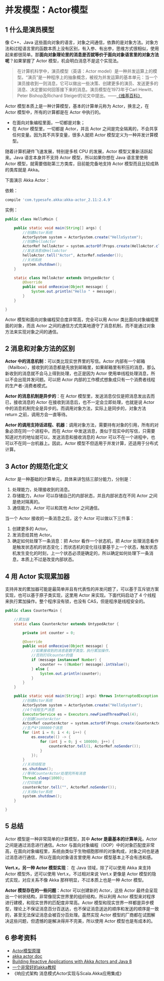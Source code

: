# 并发模型：Actor模型

## 1 什么是演员模型

像 C++、Java 这些面向对象的语言，对象之间通信，依靠的是对象方法。对象方法和过程语言里的函数本质上没有区别，有入参、有出参，思维方式很相似，使用起来都很简单。那**面向对象理论里的消息是否就等价于面向对象语言里的对象方法呢**？如果掌握了 Actor 模型，机会明白消息不是这个实现法。

>在计算机科学中，演员模型（英语：Actor model）是一种并发运算上的模型。“演员”是一种程序上的抽象概念，被视为并发运算的基本单元：当一个演员接收到一则消息，它可以做出一些决策、创建更多的演员、发送更多的消息、决定要如何回答接下来的消息。演员模型在1973年于Carl Hewitt、Peter Bishop及Richard Steiger的论文中提出。——[《维基百科》](https://zh.wikipedia.org/wiki/%E6%BC%94%E5%91%98%E6%A8%A1%E5%9E%8B)

Actor 模型本质上是一种计算模型，基本的计算单元称为 Actor，换言之，在 Actor 模型中，所有的计算都是在 Actor 中执行的。

- 在面向对象编程里面，一切都是对象；
- 在 Actor 模型里，一切都是 Actor，并且 Actor 之间是完全隔离的，不会共享任何变量。因为其不共享变量，很多人就把 Actor 模型定义为一种并发计算模型。

随着计算机硬件飞速发展，特别是多核 CPU 的发展，Actor 模型又重新活跃起来。Java 语言本身并不支持 Actor 模型，所以如果你想在 Java 语言里使用 Actor 模型，就需要借助第三方类库，目前能完备地支持 Actor 模型而且比较成熟的类库就是 Akka。

下面演示 Akka Actor：

依赖：

```groovy
compile 'com.typesafe.akka:akka-actor_2.11:2.4.9'
```

实例：

```java
public class HelloMain {

    public static void main(String[] args) {
        //创建Actor系统
        ActorSystem system = ActorSystem.create("HelloSystem");
        //创建HelloActor
        ActorRef helloActor = system.actorOf(Props.create(HelloActor.class));
        //发送消息给HelloActor
        helloActor.tell("Actor", ActorRef.noSender());
        //关闭系统
        system.shutdown();
    }

    static class HelloActor extends UntypedActor {
        @Override
        public void onReceive(Object message) {
            System.out.println("Hello " + message);
        }
    }

}
```

Actor 模型和面向对象编程契合度非常高，完全可以用 Actor 类比面向对象编程里面的对象，而且 Actor 之间的通信方式完美地遵守了消息机制，而不是通过对象方法来实现对象之间的通信。

## 2 消息和对象方法的区别

**Actor 中的消息机制**：可以类比现实世界里的写信。Actor 内部有一个邮箱（Mailbox），接收到的消息都是先放到邮箱里，如果邮箱里有积压的消息，那么新收到的消息就不会马上得到处理，也正是因为 Actor 使用单线程处理消息，所以不会出现并发问题。可以把 Actor 内部的工作模式想象成只有一个消费者线程的生产者-消费者模式。

**Actor 的消息机制是异步的**：在 Actor 模型里，发送消息仅仅是把消息发出去而已，接收消息的 Actor 在接收到消息后，也不一定会立即处理，也就是说 Actor 中的消息机制完全是异步的。而调用对象方法，实际上是同步的，对象方法 return 之前，调用方会一直等待。

**Actor 的调用支持话进程、机器**：调用对象方法，需要持有对象的引用，所有的对象必须在同一个进程中。而在 Actor 中发送消息，类似于现实中的写信，只需要知道对方的地址就可以，发送消息和接收消息的 Actor 可以不在一个进程中，也可以不在同一台机器上。因此，Actor 模型不但适用于并发计算，还适用于分布式计算。

## 3 Actor 的规范化定义

Actor 是一种基础的计算单元，具体来讲包括三部分能力，分别是：

1. 处理能力，处理接收到的消息。
2. 存储能力，Actor 可以存储自己的内部状态，并且内部状态在不同 Actor 之间是绝对隔离的。
3. 通信能力，Actor 可以和其他 Actor 之间通信。

当一个 Actor 接收的一条消息之后，这个 Actor 可以做以下三件事：

1. 创建更多的 Actor。
2. 发消息给其他 Actor。
3. 确定如何处理下一条消息：把 Actor 看作一个状态机，把 Actor 处理消息看作是触发状态机的状态变化；而状态机的变化往往要基于上一个状态，触发状态机发生变化的时刻，上一个状态必须是确定的，所以确定如何处理下一条消息，本质上不过是改变内部状态。

## 4 用 Actor 实现累加器

支持并发的累加器可能是最简单并且有代表性的并发问题了，可以基于互斥锁方案实现，也可以基于原子类实现，这里用 Actor 来实现。下面代码启动了 4 个线程来执行累加操作。整个程序没有锁，也没有 CAS，但是程序是线程安全的。

```java
public class CounterMain {

    //累加器
    static class CounterActor extends UntypedActor {

        private int counter = 0;

        @Override
        public void onReceive(Object message) {
            //如果接收到的消息是数字类型，执行累加操作，
            //否则打印counter的值
            if (message instanceof Number) {
                counter += ((Number) message).intValue();
            } else {
                System.out.println(counter);
            }
        }
    }

    public static void main(String[] args) throws InterruptedException {
        //创建Actor系统
        ActorSystem system = ActorSystem.create("HelloSystem");
        //4个线程生产消息
        ExecutorService es = Executors.newFixedThreadPool(4);
        //创建CounterActor
        ActorRef counterActor = system.actorOf(Props.create(CounterActor.class));
        //生产4*100000个消息
        for (int i = 0; i < 4; i++) {
            es.execute(() -> {
                for (int j = 0; j < 100000; j++) {
                    counterActor.tell(1, ActorRef.noSender());
                }
            });
        }
        //关闭线程池
        es.shutdown();
        //等待CounterActor处理完所有消息
        Thread.sleep(1000);
        //打印结果
        counterActor.tell("", ActorRef.noSender());
        //关闭Actor系统
        system.shutdown();
    }

}
```

## 5 总结

Actor 模型是一种非常简单的计算模型，其中 **Actor 是最基本的计算单元**，Actor 之间是通过消息进行通信。Actor 与面向对象编程（OOP）中的对象匹配度非常高，在面向对象编程里，系统由类似于生物细胞那样的对象构成，对象之间也是通过消息进行通信，所以在面向对象语言里使用 Actor 模型基本上不会有违和感。

**Vert.x，另一种 Actor 模型实现**： 在 Java 领域，除了可以使用 Akka 来支持 Actor 模型外，还可以使用 Vert.x，不过相对来说 Vert.x 更像是 Actor 模型的隐式实现，对应关系不像 Akka 那样明显，不过本质上也是一种 Actor 模型。

**Actor 模型存在的一些问题**：Actor 可以创建新的 Actor，这些 Actor 最终会呈现出一个树状结构，非常像现实世界里的组织结构，所以利用 Actor 模型来对程序进行建模，和现实世界的匹配度非常高。Actor 模型和现实世界一样都是异步模型，理论上不保证消息百分百送达，也不保证消息送达的顺序和发送的顺序是一致的，甚至无法保证消息会被百分百处理。虽然实现 Actor 模型的厂商都在试图解决这些问题，但遗憾的是解决得并不完美，所以使用 Actor 模型也是有成本的。

## 6 参考资料

- [Actor模型原理](https://www.cnblogs.com/MOBIN/p/7236893.html)
- [akka actor doc](https://akka.io/docs/)
- [Building Reactive Applications with Akka Actors and Java 8](https://www.infoq.com/articles/Building-Reactive-Applications-with-Akka/)
- [一个非常好的akka教程](https://www.cnblogs.com/guazi/p/7053924.html)
- 《响应式架构 消息模式Actor实现与Scala.Akka应用集成》
